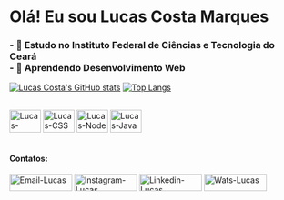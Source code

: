 <h1> Olá! Eu sou Lucas Costa Marques </h1>

  <h3>
    - 🔭 Estudo no Instituto Federal de Ciências e Tecnologia do Ceará <br> 
    - 🌱 Aprendendo Desenvolvimento Web <br>
  </h3>


[![Lucas Costa's GitHub stats](https://github-readme-stats.vercel.app/api?username=LucasCostaMrq&hide=issues&icons=true&theme=tokyonight)](https://github.com/LucasCostaMrq/github-readme-stats)
[![Top Langs](https://github-readme-stats.vercel.app/api/top-langs/?username=LucasCostaMrq&layout=compact&theme=tokyonight)](https://github.com/LucasCostaMrq/github-readme-stats)

<div style="dysplay: inline_block"> <br>
  <img align="center" alt="Lucas-HTML" height="40" width="55" src="https://cdn.jsdelivr.net/gh/devicons/devicon/icons/html5/html5-original.svg" />
  <img align="center" alt="Lucas-CSS" height="40" width="55" src="https://cdn.jsdelivr.net/gh/devicons/devicon/icons/css3/css3-original.svg" />
  <img align="center" alt="Lucas-Node" height="40" width="55" src="https://cdn.jsdelivr.net/gh/devicons/devicon/icons/nodejs/nodejs-original.svg" />
  <img align="center" alt="Lucas-Java" height="40" width="55" src="https://cdn.jsdelivr.net/gh/devicons/devicon/icons/java/java-original.svg" />
</div>
<br>
<h4><strong>Contatos:</strong></h4>
<div>
  <a target="_blank" href="lucascostamarques816@gmail.com"> <img height="30" width="110" alt="Email-Lucas" src="https://img.shields.io/badge/Gmail-D14836?style=for-the-badge&logo=gmail&logoColor=white"/></a>
  <a target="_blank" href="https://www.instagram.com/_lucazcm/"> <img height="30" width="110" alt="Instagram-Lucas" src="https://img.shields.io/badge/Instagram-E4405F?style=for-the-badge&logo=instagram&logoColor=white"/></a> 
  <a target="_blank" href="https://www.linkedin.com/in/lucas-costamrq/"> <img height="30" width="110" alt="Linkedin-Lucas" src="https://img.shields.io/badge/LinkedIn-0077B5?style=for-the-badge&logo=linkedin&logoColor=white"/></a>
  <a target="_blank" href="https://api.whatsapp.com/send?phone=5585997952016&text=Oii,%20tudo%20bem?%20"> <img height="30" width="110" alt="Wats-Lucas" src="https://img.shields.io/badge/WhatsApp-25D366?style=for-the-badge&logo=whatsapp&logoColor=white"/></a>
</div>
